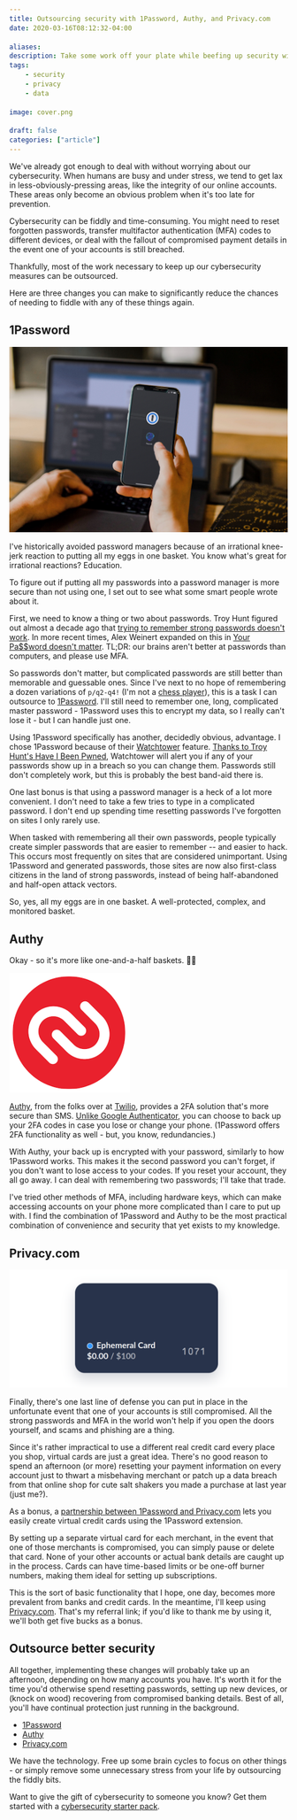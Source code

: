 ```yaml
---
title: Outsourcing security with 1Password, Authy, and Privacy.com
date: 2020-03-16T08:12:32-04:00

aliases:
description: Take some work off your plate while beefing up security with three changes you can make today.
tags:
    - security
    - privacy
    - data
    
image: cover.png
 
draft: false
categories: ["article"]
---
```


We've already got enough to deal with without worrying about our cybersecurity. When humans are busy and under stress, we tend to get lax in less-obviously-pressing areas, like the integrity of our online accounts. These areas only become an obvious problem when it's too late for prevention.

Cybersecurity can be fiddly and time-consuming. You might need to reset forgotten passwords, transfer multifactor authentication (MFA) codes to different devices, or deal with the fallout of compromised payment details in the event one of your accounts is still breached.

Thankfully, most of the work necessary to keep up our cybersecurity measures can be outsourced.

Here are three changes you can make to significantly reduce the chances of needing to fiddle with any of these things again.

## 1Password

![1Password on an iPhone](1Password-iOS-FaceID-darkmode.jpg)

I've historically avoided password managers because of an irrational knee-jerk reaction to putting all my eggs in one basket. You know what's great for irrational reactions? Education.

To figure out if putting all my passwords into a password manager is more secure than not using one, I set out to see what some smart people wrote about it.

First, we need to know a thing or two about passwords. Troy Hunt figured out almost a decade ago that [trying to remember strong passwords doesn't work](https://www.troyhunt.com/only-secure-password-is-one-you-cant/). In more recent times, Alex Weinert expanded on this in [Your Pa$$word doesn't matter](https://techcommunity.microsoft.com/t5/azure-active-directory-identity/your-pa-word-doesn-t-matter/ba-p/731984). TL;DR: our brains aren't better at passwords than computers, and please use MFA.

So passwords don't matter, but complicated passwords are still better than memorable and guessable ones. Since I've next to no hope of remembering a dozen variations of `p/q2-q4!` (I'm not a [chess player](https://inbox.vuxu.org/tuhs/CAG=a+rj8VcXjS-ftaj8P2_duLFSUpmNgB4-dYwnTsY_8g5WdEA@mail.gmail.com/)), this is a task I can outsource to [1Password](https://1password.com/). I'll still need to remember one, long, complicated master password - 1Password uses this to encrypt my data, so I really can't lose it - but I can handle just one.

Using 1Password specifically has another, decidedly obvious, advantage. I chose 1Password because of their [Watchtower](https://support.1password.com/watchtower/) feature. [Thanks to Troy Hunt's Have I Been Pwned](https://www.troyhunt.com/have-i-been-pwned-is-now-partnering-with-1password/), Watchtower will alert you if any of your passwords show up in a breach so you can change them. Passwords still don't completely work, but this is probably the best band-aid there is.

One last bonus is that using a password manager is a heck of a lot more convenient. I don't need to take a few tries to type in a complicated password. I don't end up spending time resetting passwords I've forgotten on sites I only rarely use.

When tasked with remembering all their own passwords, people typically create simpler passwords that are easier to remember -- and easier to hack. This occurs most frequently on sites that are considered unimportant. Using 1Password and generated passwords, those sites are now also first-class citizens in the land of strong passwords, instead of being half-abandoned and half-open attack vectors.

So, yes, all my eggs are in one basket. A well-protected, complex, and monitored basket.

## Authy

Okay - so it's more like one-and-a-half baskets. 🤷🏻

![Authy's logo](Authy2019Logo.png)

[Authy](https://authy.com/), from the folks over at [Twilio](https://www.twilio.com), provides a 2FA solution that's more secure than SMS. [Unlike Google Authenticator](https://authy.com/blog/authy-vs-google-authenticator/), you can choose to back up your 2FA codes in case you lose or change your phone. (1Password offers 2FA functionality as well - but, you know, redundancies.)

With Authy, your back up is encrypted with your password, similarly to how 1Password works. This makes it the second password you can't forget, if you don't want to lose access to your codes. If you reset your account, they all go away. I can deal with remembering two passwords; I'll take that trade.

I've tried other methods of MFA, including hardware keys, which can make accessing accounts on your phone more complicated than I care to put up with. I find the combination of 1Password and Authy to be the most practical combination of convenience and security that yet exists to my knowledge.

## Privacy.com

![Screenshot of Privacy card](privacy-ephemeral.png)

Finally, there's one last line of defense you can put in place in the unfortunate event that one of your accounts is still compromised. All the strong passwords and MFA in the world won't help if you open the doors yourself, and scams and phishing are a thing.

Since it's rather impractical to use a different real credit card every place you shop, virtual cards are just a great idea. There's no good reason to spend an afternoon (or more) resetting your payment information on every account just to thwart a misbehaving merchant or patch up a data breach from that online shop for cute salt shakers you made a purchase at last year (just me?).

As a bonus, a [partnership between 1Password and Privacy.com](https://blog.privacy.com/create-virtual-cards-with-privacy-and-1password/) lets you easily create virtual credit cards using the 1Password extension.

By setting up a separate virtual card for each merchant, in the event that one of those merchants is compromised, you can simply pause or delete that card. None of your other accounts or actual bank details are caught up in the process. Cards can have time-based limits or be one-off burner numbers, making them ideal for setting up subscriptions.

This is the sort of basic functionality that I hope, one day, becomes more prevalent from banks and credit cards. In the meantime, I'll keep using [Privacy.com](https://privacy.com/join/Q6V3V). That's my referral link; if you'd like to thank me by using it, we'll both get five bucks as a bonus.

## Outsource better security

All together, implementing these changes will probably take up an afternoon, depending on how many accounts you have. It's worth it for the time you'd otherwise spend resetting passwords, setting up new devices, or (knock on wood) recovering from compromised banking details. Best of all, you'll have continual protection just running in the background.

- [1Password](https://1password.com/)
- [Authy](https://authy.com/)
- [Privacy.com](https://privacy.com/join/Q6V3V)

We have the technology. Free up some brain cycles to focus on other things - or simply remove some unnecessary stress from your life by outsourcing the fiddly bits.

Want to give the gift of cybersecurity to someone you know? Get them started with a [cybersecurity starter pack](/blog/your-cybersecurity-starter-pack/).
